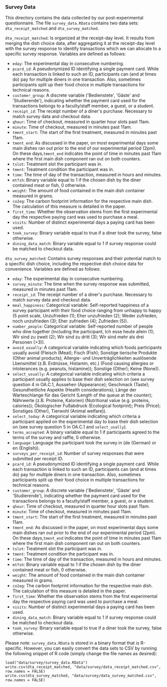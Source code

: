 ### Survey Data

This directory contains the data collected by our post-experimental questionnaire. The file `survey_data.RData` contains two data sets: `dta_receipt_matched` and `dta_survey_matched`. 

`dta_receipt_matched`: Is organized at the receipt-day level. It results from merging the dish choice data, after aggregating it at the receipt-day level with the survey response to identify transactions which we can allocate to a specific survey response. Variables are defined as follows:

- `eday`: The experimental day in consecutive numbering.
- `pcard_id`: A pseudonymized ID identifying a single payment card. While each transaction is linked to such an ID, participants can (and at times do) pay for multiple diners in one transaction. Also, sometimes participants split up their food choice in multiple transactions for technical reasons.
- `customer_group`: A discrete variable ('Bedienstete', 'Gäste' and 'Studierende'), indicating whether the payment card used for the transactions belongs to a faculty/staff member, a guest, or a student.
- `receipt_id`: The receipt number of a diner's purchase. Necessary to match survey data and checkout data.
- `qhour`: Time of checkout, measured in quarter hour slots past 11am.
- `minute`: Time of checkout, measured in minutes past 11am. 
- `tment_start`: The start of the first treatment, measured in minutes past 11am.
- `tment_end`: As discussed in the paper, on most experimental days some main dishes ran out prior to the end of our experimental period (2pm). On these days,`tment_end` indicates the point of time in minutes past 11am where the first main dish component ran out on both counters.
- `tslot`: Treatment slot the participant was in.
- `tment`: Treatment condition the participant was in.
- `time`: The time of day of the transaction, measured in hours and minutes.
- `mtfsh`: Binary variable equal to 1 if the chosen dish by the diner contained meat or fish, 0 otherwise.
- `weight`: The amount of food contained in the main dish container measured in grams.
- `co2eg`: The carbon footprint information for the respective main dish. The calculation of this measure is detailed in the paper.
- `first_time`: Whether the observation stems from the first experimental day the respective paying card was used to purchase a meal.
- `visits`: Number of distinct experimental days a paying card has been used.
- `took_survey`: Binary variable equal to true if a diner took the survey, false otherwise.
- `dining_data_match`: Binary variable equal to 1 if survey response could be matched to checkout data.

`dta_survey_matched`: Contains survey responses and their potential match to a specific dish choice, including the respective dish choice data for convenience. Variables are defined as follows:

- `eday`: The experimental day in consecutive numbering.
- `survey_minute`: The time when the survey response was submitted, measured in minutes past 11am.  
- `receipt_id`: The receipt number of a diner's purchase. Necessary to match survey data and checkout data.
- `meal_happiness`: Categorical variable: Self-reported happiness of a survey participant with their food choice ranging from unhappy to happy (5 point scale, Unzufrieden (1); Eher unzufrieden (2); Weder zufrieden, noch unzufrieden (3); Eher zufrieden (4); Zufrieden (5)).
- `number_people`: Categorical variable: Self-reported number of people who dine together (including the participant, Ich esse heute allein (1); Wir sind zu zweit (2); Wir sind zu dritt (3); Wir sind mehr als drei Personen (>3)).
- `avoid_usually`: A categorical variable indicating which foods participants usually avoid (Fleisch (Meat); Fisch (Fish); Sonstige tierische Produkte (Other animal products); Allergie- und Unverträglichkeiten auslösende Lbensmittel (z.B. Erdnüsse, Histamin, etc.) (Food causing allergies or intolerances (e.g. peanuts, histamine)); Sonstige (Other); Keine (None)).
- `select_usually`: A categorical variable indicating which criteria a participant usually applies to base their dish selection on (see survey question 4 in OA.C.1, Aussehen (Appearance); Geschmack (Taste); Gesundheitliche Aspekte (Health considerations); Länge der Warteschlange für das Gericht (Length of the queue at the counter); Nährwerte (z.B. Proteine, Kalorien) (Nutritional value (e.g. proteins, calories)); Ökologischer Fußabdruck (Ecological footprint); Preis (Price); Sonstiges (Other), Tierwohl (Animal welfare)).
- `select_today`: A categorical variable indicating which criteria a participant applied on the experimental day to base their dish selection on (see survey question 5 in OA.C.1 and `select_usally`).
- `terms_accepted`: A binary variable equal to 1 if participants agreed to the terms of the survey and raffle, 0 otherwise.
- `language`: Language the participant took the survey in (de (German) or en (English)).
- `surveys_per_receipt_id`: Number of survey responses that were submitted per receipt ID.
- `pcard_id`: A pseudonymized ID identifying a single payment card. While each transaction is linked to such an ID, participants can (and at times do) pay for multiple diners in one transaction. Also, sometimes participants split up their food choice in multiple transactions for technical reasons.
- `customer_group`: A discrete variable ('Bedienstete', 'Gäste' and 'Studierende'), indicating whether the payment card used for the transactions belongs to a faculty/staff member, a guest, or a student.
- `qhour`: Time of checkout, measured in quarter hour slots past 11am.
- `minute`: Time of checkout, measured in minutes past 11am. 
- `tment_start`: The start of the first treatment, measured in minutes past 11am.
- `tment_end`: As discussed in the paper, on most experimental days some main dishes ran out prior to the end of our experimental period (2pm). On these days,`tment_end` indicates the point of time in minutes past 11am where the first main dish component ran out on both counters.
- `tslot`: Treatment slot the participant was in.
- `tment`: Treatment condition the participant was in.
- `time`: The time of day of the transaction, measured in hours and minutes.
- `mtfsh`: Binary variable equal to 1 if the chosen dish by the diner contained meat or fish, 0 otherwise.
- `weight`: The amount of food contained in the main dish container measured in grams.
- `co2eg`: The carbon footprint information for the respective main dish. The calculation of this measure is detailed in the paper.
- `first_time`: Whether the observation stems from the first experimental day the respective paying card was used to purchase a meal.
- `visits`: Number of distinct experimental days a paying card has been used.
- `dining_data_match`: Binary variable equal to 1 if survey response could be matched to checkout data.
- `took_survey`: Binary variable equal to true if a diner took the survey, false otherwise.

Please note: `survey_data.RData` is stored in a binary format that is R-specific. However, you can easily convert the data sets to CSV by running the following snippet of R code (simply change the file names as desired):

```
load("data/survey/survey_data.RData")
write.csv(dta_receipt_matched, "data/survey/data_receipt_matched.csv", row.names = FALSE)
write.csv(dta_survey_matched, "data/survey/data_survey_matched.csv", row.names = FALSE)
```

  
  
